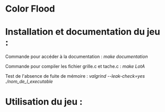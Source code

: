# Color Flood

# Installation et documentation du jeu :

Commande pour accéder à la documentation : 
<em>make documentation</em>


Commande pour compiler les fichier grille.c et tache.c :
<em>make LotA</em>


Test de l'absence de fuite de mémoire : 
<em> valgrind --leak-check=yes ./nom_de_l_executable </em>



# Utilisation du jeu :


